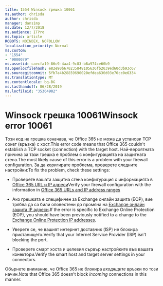 ```yaml
---
title: 1554 Winsock грешка 10061
ms.author: chrisda
author: chrisda
manager: dansimp
ms.date: 12/7/2018
ms.audience: ITPro
ms.topic: article
ROBOTS: NOINDEX, NOFOLLOW
localization_priority: Normal
ms.custom:
- "1554"
- "9000079"
ms.assetid: caecfa19-86c9-4aa4-9c83-b8a974ce60b9
ms.openlocfilehash: e82e90b670235848105636fb2039ed60d3b93c67
ms.sourcegitcommit: 5fb7a4b28859690020efdea630d03e70cc0e6334
ms.translationtype: MT
ms.contentlocale: bg-BG
ms.lasthandoff: 06/28/2019
ms.locfileid: "35364902"
---
```

# <a name="winsock-error-10061"></a><span data-ttu-id="34ce4-102">Winsock грешка 10061</span><span class="sxs-lookup"><span data-stu-id="34ce4-102">Winsock error 10061</span></span>

<span data-ttu-id="34ce4-103">Този код на грешка означава, че Office 365 не можа да установи TCP сокет (връзка) с хост.</span><span class="sxs-lookup"><span data-stu-id="34ce4-103">This error code means that Office 365 couldn't establish a TCP socket (connection) with the target host.</span></span> <span data-ttu-id="34ce4-104">Най-вероятната причина за тази грешка е проблем с конфигурацията на защитната стена.</span><span class="sxs-lookup"><span data-stu-id="34ce4-104">The most likely cause of this error is a problem with your firewall configuration.</span></span> <span data-ttu-id="34ce4-105">За да коригирате проблема, проверете следните настройки:</span><span class="sxs-lookup"><span data-stu-id="34ce4-105">To fix the problem, check these settings:</span></span>

- <span data-ttu-id="34ce4-106">Проверете вашата защитна стена конфигурация с информацията в [Office 365 URL и IP адреси](https://docs.microsoft.com/office365/enterprise/urls-and-ip-address-ranges)</span><span class="sxs-lookup"><span data-stu-id="34ce4-106">Verify your firewall configuration with the information in [Office 365 URLs and IP address ranges](https://docs.microsoft.com/office365/enterprise/urls-and-ip-address-ranges)</span></span>

- <span data-ttu-id="34ce4-107">Ако грешката е специфичен за Exchange онлайн защита (EOP), вие трябва да са били оповестени до промяна на [Exchange онлайн защита IP адреси](https://docs.microsoft.com/office365/SecurityCompliance/eop/exchange-online-protection-ip-addresses).</span><span class="sxs-lookup"><span data-stu-id="34ce4-107">If the error is specific to Exchange Online Protection (EOP), you should have been previously notified to a change to the [Exchange Online Protection IP addresses](https://docs.microsoft.com/office365/SecurityCompliance/eop/exchange-online-protection-ip-addresses).</span></span>

- <span data-ttu-id="34ce4-108">Уверете се, че вашият интернет доставчик (ISP) не блокира пристанището.</span><span class="sxs-lookup"><span data-stu-id="34ce4-108">Verify that your Internet Service Provider (ISP) isn't blocking the port.</span></span>

- <span data-ttu-id="34ce4-109">Проверете смарт хоста и целевия сървър настройките във вашата конектори.</span><span class="sxs-lookup"><span data-stu-id="34ce4-109">Verify the smart host and target server settings in your connectors.</span></span>

<span data-ttu-id="34ce4-110">Обърнете внимание, че Office 365 не блокира *входящите* връзки по този начин.</span><span class="sxs-lookup"><span data-stu-id="34ce4-110">Note that Office 365 doesn't block *incoming* connections in this manner.</span></span>
